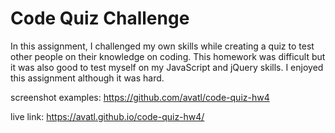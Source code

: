 # Code Quiz Challenge

In this assignment, I challenged my own skills while creating a quiz to test other people on their knowledge on coding. This homework was difficult but it was also good to test myself on my JavaScript and jQuery skills. I enjoyed this assignment although it was hard. 


screenshot examples:
https://github.com/avatl/code-quiz-hw4

live link: https://avatl.github.io/code-quiz-hw4/
